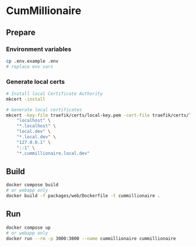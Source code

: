 # CumMillionaire

## Prepare

### Environment variables

```bash
cp .env.example .env
# replace env vars
```

### Generate local certs

```bash
# Install local Certificate Authority
mkcert -install

# Generate local certificates
mkcert -key-file traefik/certs/local-key.pem -cert-file traefik/certs/local-cert.pem \
    "localhost" \
    "*.localhost" \
    "local.dev" \
    "*.local.dev" \
    "127.0.0.1" \
    "::1" \
    "*.cummillionaire.local.dev"
```

## Build

```bash
docker compose build
# or webapp only
docker build -f packages/web/Dockerfile -t cummillionaire .
```

## Run

```bash
docker compose up
# or webapp only
docker run --rm -p 3000:3000 --name cummillionaire cummillionaire
```
